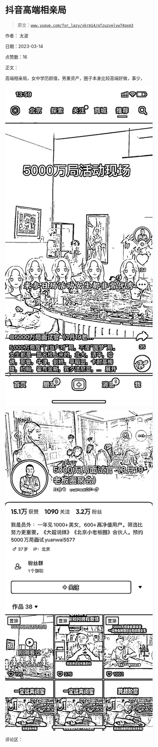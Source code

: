 # 抖音高端相亲局

> 原文：[`www.yuque.com/for_lazy/xkrm14/qfzuzvelvw74gxm3`](https://www.yuque.com/for_lazy/xkrm14/qfzuzvelvw74gxm3)

作者： 太波

日期：2023-03-14

点赞数：16

正文：

高端相亲局，女中学历颜值，男重资产，圈子本身比较高端好做，事少，

![](img/bd694f0841e8fe005d55c38ac395f0af.png)  

![](img/496317732cc42bd98b1603d85c74b29b.png)  

评论区：



